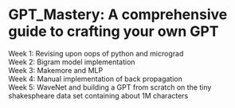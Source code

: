 # GPT_Mastery: A comprehensive guide to crafting your own GPT
Week 1: Revising upon oops of python and micrograd        
Week 2: Bigram model implementation        
Week 3: Makemore and MLP       
Week 4: Manual implementation of back propagation                               
Week 5: WaveNet and building a GPT from scratch on the tiny shakespheare data set containing about 1M characters
